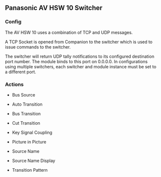 ## Panasonic AV HSW 10 Switcher

### Config

The AV HSW 10 uses a combination of TCP and UDP messages.

A TCP Socket is opened from Companion to the switcher which is used to issue commands to the switcher.

The switcher will return UDP tally notifications to its configured destination port number. The module binds to this port on 0.0.0.0. In configurations using multiple switchers, each switcher and module instance must be set to a different port.

### Actions

- Bus Source

- Auto Transition
- Bus Transition
- Cut Transition

- Key Signal Coupling

- Picture in Picture

- Source Name
- Source Name Display

- Transition Pattern

